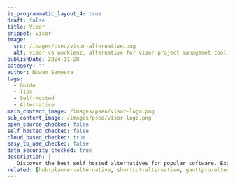 ```yaml
---
is_programmatic_layout_4: true
draft: false
title: Visor
snippet: Visor
image:
  src: /images/pseo/visor-alternative.png
  alt: visor vs worklenz, alternative for visor project managemet tool, task management, resource management, productivity, self-hosted
publishDate: 2024-11-28
category: ""
author: Nuwan Sameera
tags:
  - Guide
  - Tips
  - Self-Hosted
  - Alternative
main_content_image: /images/pseo/visor-logo.png
sub_content_image: /images/pseo/visor-logo.png
open_source_checked: false
self_hosted_checked: false
cloud_based_checked: true
easy_to_use_checked: false
data_security_checked: true
description: |
   Discover the best self hosted alternatives for popular software. Explore our comprehensive guides and find the perfect solution for your needs today.
related: [hub-planner-alternative, shortcut-alternative, ganttpro-alternative, mondaycom-alternative]
---
```

